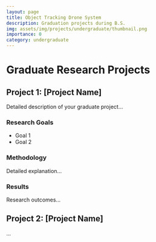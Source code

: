 ```yaml
---
layout: page
title: Object Tracking Drone System
description: Graduation projects during B.S.
img: assets/img/projects/undergraduate/thumbnail.png
importance: 0
category: undergraduate
---
```


# Graduate Research Projects

## Project 1: [Project Name]

Detailed description of your graduate project...

### Research Goals

- Goal 1
- Goal 2

### Methodology

Detailed explanation...

### Results

Research outcomes...

## Project 2: [Project Name]

...
